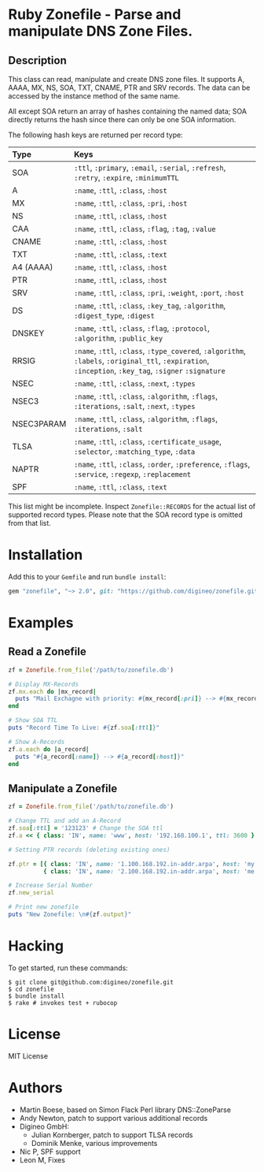 # Ruby Zonefile - Parse and manipulate DNS Zone Files.

## Description

This class can read, manipulate and create DNS zone files. It
supports A, AAAA, MX, NS, SOA, TXT, CNAME, PTR and SRV records. The
data can be accessed by the instance method of the same name.

All except SOA return an array of hashes containing the named data;
SOA directly returns the hash since there can only be one SOA
information.

The following hash keys are returned per record type:

| Type | Keys |
|:-----|:-----|
| SOA        | `:ttl`, `:primary`, `:email`, `:serial`, `:refresh`, `:retry`, `:expire`, `:minimumTTL` |
| A          | `:name`, `:ttl`, `:class`, `:host` |
| MX         | `:name`, `:ttl`, `:class`, `:pri`, `:host` |
| NS         | `:name`, `:ttl`, `:class`, `:host` |
| CAA        | `:name`, `:ttl`, `:class`, `:flag`, `:tag`, `:value` |
| CNAME      | `:name`, `:ttl`, `:class`, `:host` |
| TXT        | `:name`, `:ttl`, `:class`, `:text` |
| A4 (AAAA)  | `:name`, `:ttl`, `:class`, `:host` |
| PTR        | `:name`, `:ttl`, `:class`, `:host` |
| SRV        | `:name`, `:ttl`, `:class`, `:pri`, `:weight`, `:port`, `:host` |
| DS         | `:name`, `:ttl`, `:class`, `:key_tag`, `:algorithm`, `:digest_type`, `:digest` |
| DNSKEY     | `:name`, `:ttl`, `:class`, `:flag`, `:protocol`, `:algorithm`, `:public_key` |
| RRSIG      | `:name`, `:ttl`, `:class`, `:type_covered`, `:algorithm`, `:labels`, `:original_ttl`, `:expiration`, `:inception`, `:key_tag`, `:signer` `:signature` |
| NSEC       | `:name`, `:ttl`, `:class`, `:next`, `:types` |
| NSEC3      | `:name`, `:ttl`, `:class`, `:algorithm`, `:flags`, `:iterations`, `:salt`, `:next`, `:types` |
| NSEC3PARAM | `:name`, `:ttl`, `:class`, `:algorithm`, `:flags`, `:iterations`, `:salt` |
| TLSA       | `:name`, `:ttl`, `:class`, `:certificate_usage`, `:selector`, `:matching_type`, `:data` |
| NAPTR      | `:name`, `:ttl`, `:class`, `:order`, `:preference`, `:flags`, `:service`, `:regexp`, `:replacement` |
| SPF        | `:name`, `:ttl`, `:class`, `:text` |

This list might be incomplete. Inspect `Zonefile::RECORDS` for the actual
list of supported record types. Please note that the SOA record type is
omitted from that list.


# Installation

Add this to your `Gemfile` and run `bundle install`:

```ruby
gem "zonefile", "~> 2.0", git: "https://github.com/digineo/zonefile.git"
```


# Examples

## Read a Zonefile

```ruby
zf = Zonefile.from_file('/path/to/zonefile.db')

# Display MX-Records
zf.mx.each do |mx_record|
  puts "Mail Exchagne with priority: #{mx_record[:pri]} --> #{mx_record[:host]}"
end

# Show SOA TTL
puts "Record Time To Live: #{zf.soa[:ttl]}"

# Show A-Records
zf.a.each do |a_record|
  puts "#{a_record[:name]} --> #{a_record[:host]}"
end
```

## Manipulate a Zonefile

```ruby
zf = Zonefile.from_file('/path/to/zonefile.db')

# Change TTL and add an A-Record
zf.soa[:ttl] = '123123' # Change the SOA ttl
zf.a << { class: 'IN', name: 'www', host: '192.168.100.1', ttl: 3600 }  # add A-Record

# Setting PTR records (deleting existing ones)

zf.ptr = [{ class: 'IN', name: '1.100.168.192.in-addr.arpa', host: 'my.host.com' },
          { class: 'IN', name: '2.100.168.192.in-addr.arpa', host: 'me.host.com' }]

# Increase Serial Number
zf.new_serial

# Print new zonefile
puts "New Zonefile: \n#{zf.output}"
```

# Hacking

To get started, run these commands:

```console
$ git clone git@github.com:digineo/zonefile.git
$ cd zonefile
$ bundle install
$ rake # invokes test + rubocop
```

# License

MIT License

# Authors

- Martin Boese, based on Simon Flack Perl library DNS::ZoneParse
- Andy Newton, patch to support various additional records
- Digineo GmbH:
  - Julian Kornberger, patch to support TLSA records
  - Dominik Menke, various improvements
- Nic P, SPF support
- Leon M, Fixes

